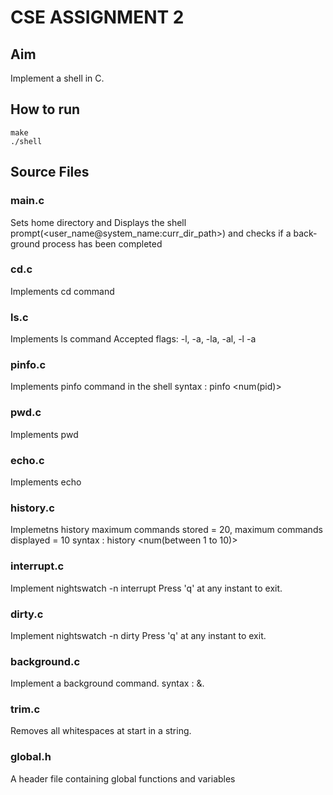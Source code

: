 # CSE ASSIGNMENT 2


## Aim

Implement a shell in C.

## How to run

```
make
./shell
```

## Source Files 

### main.c

Sets home directory and Displays the shell prompt(<user_name@system_name:curr_dir_path>)  and checks if a back-ground process has been completed 
 
### cd.c

Implements cd command

### ls.c

Implements ls command
Accepted flags: -l, -a, -la, -al, -l -a 

### pinfo.c

Implements pinfo command in the shell
syntax : pinfo <num(pid)>

### pwd.c

Implements pwd

### echo.c

Implements echo 

### history.c

Implemetns history
maximum commands stored = 20, maximum commands displayed = 10
syntax : history <num(between 1 to 10)>

### interrupt.c

Implement nightswatch -n <any number> interrupt
Press 'q' at any instant to exit.

### dirty.c
Implement nightswatch -n <any number> dirty
Press 'q' at any instant to exit.

### background.c
Implement a background command.
syntax : <any command> &.

### trim.c
Removes all whitespaces at start in a string.

### global.h

A header file containing global functions and variables
